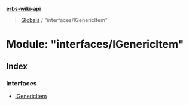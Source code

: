 **[erbs-wiki-api](../README.md)**

> [Globals](../globals.md) / "interfaces/IGenericItem"

# Module: "interfaces/IGenericItem"

## Index

### Interfaces

* [IGenericItem](../interfaces/_interfaces_igenericitem_.igenericitem.md)

